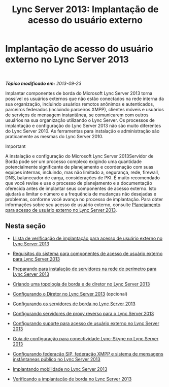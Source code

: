 ﻿---
title: 'Lync Server 2013: Implantação de acesso do usuário externo'
TOCTitle: Implantação de acesso do usuário externo
ms:assetid: d40c9574-c16b-4fe6-b848-21ae0b7e4f0e
ms:mtpsurl: https://technet.microsoft.com/pt-br/library/Gg398918(v=OCS.15)
ms:contentKeyID: 49308206
ms.date: 05/19/2016
mtps_version: v=OCS.15
ms.translationtype: HT
---

# Implantação de acesso do usuário externo no Lync Server 2013

 

_**Tópico modificado em:** 2013-09-23_

Implantar componentes de borda do Microsoft Lync Server 2013 torna possível os usuários externos que não estão conectados na rede interna da sua organização, incluindo usuários remotos anônimos e autenticados, parceiros federados (incluindo parceiros XMPP), clientes móveis e usuários de serviços de mensagem instantânea, se comunicarem com outros usuários na sua organização utilizando o Lync Server. Os processos de implantação e configuração do Lync Server 2013 não são muito diferentes do Lync Server 2010. As ferramentas para instalação e administração são praticamente as mesmas do Lync Server 2010.

> [!IMPORTANT]  
> A instalação e configuração do Microsoft Lync Server 2013Servidor de Borda pode ser um processo complexo exigindo uma quantidade potencialmente significante de planejamento e coordenação com suas equipes internas, incluindo, mas não limitado a, segurança, rede, firewall, DNS, balanceador de carga, considerações de PKI. É muito recomendado que você revise e use o processo de planejamento e a documentação oferecida antes de implantar seus componentes de acesso externo. Isto ajudará a limitar o número e a frequência de mudanças não desejadas e problemas, conforme você avança no processo de implantação. Para obter informações sobre seu acesso de usuário externo, consulte <a href="lync-server-2013-planning-for-external-user-access.md">Planejamento para acesso de usuário externo no Lync Server 2013</a>.

## Nesta seção

  - [Llista de verificação de implantação para acesso de usuário externo no Lync Server 2013](lync-server-2013-deployment-checklist-for-external-user-access.md)

  - [Requisitos do sistema para componentes de acesso de usuário externo para Lync Server 2013](lync-server-2013-system-requirements-for-external-user-access-components.md)

  - [Preparando para instalação de servidores na rede de perímetro para Lync Server 2013](lync-server-2013-preparing-for-installation-of-servers-in-the-perimeter-network.md)

  - [Criando uma topologia de borda e de diretor no Lync Server 2013](lync-server-2013-building-an-edge-and-director-topology.md)

  - [Configurando o Diretor no Lync Server 2013](lync-server-2013-setting-up-the-director.md) (opcional)

  - [Configurando os servidores de borda no Lync Server 2013](lync-server-2013-setting-up-edge-servers.md)

  - [Configurando servidores de proxy reverso para o Lync Server 2013](lync-server-2013-setting-up-reverse-proxy-servers.md)

  - [Configurando suporte para acesso de usuário externo no Lync Server 2013](lync-server-2013-configuring-support-for-external-user-access.md)

  - [Guia de configuração para conectividade Lync-Skype no Lync Server 2013](lync-server-2013-provisioning-guide-for-lync-skype-connectivity.md)

  - [Configurando federação SIP, federação XMPP e sistema de mensagens instântaneas público no Lync Server 2013](lync-server-2013-configuring-sip-federation-xmpp-federation-and-public-instant-messaging.md)

  - [Implantando mobilidade no Lync Server 2013](lync-server-2013-deploying-mobility.md)

  - [Verificando a implantação de borda no Lync Server 2013](lync-server-2013-verifying-your-edge-deployment.md)

